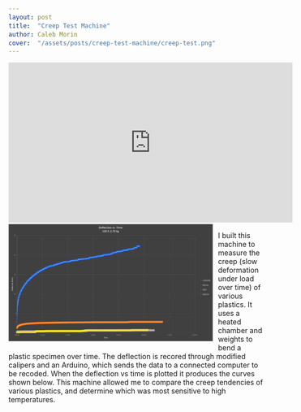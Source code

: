 ```yaml
---
layout: post
title:  "Creep Test Machine"
author: Caleb Morin
cover:  "/assets/posts/creep-test-machine/creep-test.png"
---
```



<iframe width="560" height="315" src="https://www.youtube.com/embed/T76yHD0WtLw" frameborder="0" allow="accelerometer; autoplay; encrypted-media; gyroscope; picture-in-picture" allowfullscreen></iframe>

<img style="width:80%; float: left; padding-right: 10px; padding-bottom: 10px;" src="/assets/posts/creep-test-machine/creep-test.png"/>  

I built this machine to measure the creep (slow deformation under load over time) of various plastics. It uses a heated chamber and weights to bend a plastic specimen over time. The deflection is recored through modified calipers and an Arduino, which sends the data to a connected computer to be recoded. When the deflection vs time is plotted it produces the curves shown below. This machine allowed me to compare the creep tendencies of various plastics, and determine which was most sensitive to high temperatures.  
